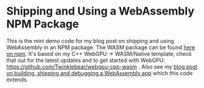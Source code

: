 # Shipping and Using a WebAssembly NPM Package

This is the mini demo code for my blog post
on shipping and using WebAssembly in an NPM package.
The WASM package can be found [here on npm](https://www.npmjs.com/package/@twinklebear/wasm_demo_package).
It's based on my C++ WebGPU -> WASM/Native
template, check that out for the latest updates and to get
started with WebGPU: https://github.com/Twinklebear/webgpu-cpp-wasm .
Also see my [blog post on building, shipping and debugging
a WebAssembly app](https://www.willusher.io/blog/build-ship-debug-wasm/)
which this code extends.

